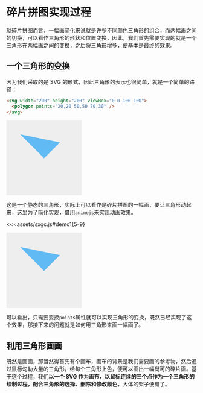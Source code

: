 # 碎片拼图实现过程

就碎片拼图而言，一幅画简化来说就是许多不同颜色三角形的组合，而两幅画之间的切换，可以看作三角形的形状和位置变换，因此，我们首先需要实现的就是一个三角形在两幅画之间的变换，之后将三角形增多，便基本是最终的效果。

## 一个三角形的变换

因为我们采取的是 SVG 的形式，因此三角形的表示也很简单，就是一个简单的路径：

```html
<svg width="200" height="200" viewBox="0 0 100 100">
  <polygon points="20,20 50,50 70,30" />
</svg>
```

<svg width="200" height="200" viewBox="0 0 100 100" style="background: #eee;">  
  <polygon points="20,20 50,50 70,30" style="fill:#61BAF3;stroke:#61BAF3;" />  
</svg>

这是一个静态的三角形，实际上可以看作是碎片拼图的一幅画，要让三角形动起来，这里为了简化实现，借用`animejs`来实现动画效果。

<<<assets/sxgc.js#demo1{5-9}

<svg width="200" height="200" viewBox="0 0 100 100" style="background: #eee;">  
  <polygon points="20,20 50,50 70,30" style="fill:#61BAF3;stroke:#61BAF3;" id="p1" />  
</svg>

可以看出，只需要变换`points`属性就可以实现三角形的变换，既然已经实现了这个效果，那接下来的问题就是如何用三角形来画一幅画了。

## 利用三角形画画

既然是画画，那当然得首先有个画布，画布的背景是我们需要画的参考物，然后通过鼠标勾勒大量的三角形，给每个三角形上色，便可以画出一幅尚可的碎片画。基于这个过程，我们**以一个 SVG 作为画布，以鼠标连续的三个点作为一个三角形的绘制过程，配合三角形的选择、删除和修改颜色**，大体的架子便有了。

<FragmentPuzzle01/>

<script setup>
import { demo1 } from './assets/sxgc.js'
import FragmentPuzzle01 from './assets/FragmentPuzzle01.vue'
demo1()
</script>
